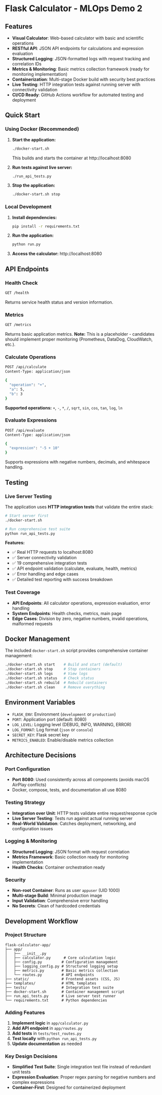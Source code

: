 # Flask Calculator - MLOps Demo 2
 
## Features

- **Visual Calculator**: Web-based calculator with basic and scientific operations
- **RESTful API**: JSON API endpoints for calculations and expression evaluation
- **Structured Logging**: JSON-formatted logs with request tracking and correlation IDs
- **Metrics & Monitoring**: Basic metrics collection framework (ready for monitoring implementation)
- **Containerization**: Multi-stage Docker build with security best practices
- **Live Testing**: HTTP integration tests against running server with connectivity validation
- **CI/CD Ready**: GitHub Actions workflow for automated testing and deployment

## Quick Start

### Using Docker (Recommended)

1. **Start the application:**
   ```bash
   ./docker-start.sh
   ```
   This builds and starts the container at http://localhost:8080

2. **Run tests against live server:**
   ```bash
   ./run_api_tests.py
   ```

3. **Stop the application:**
   ```bash
   ./docker-start.sh stop
   ```

### Local Development

1. **Install dependencies:**
   ```bash
   pip install -r requirements.txt
   ```

2. **Run the application:**
   ```bash
   python run.py
   ```

3. **Access the calculator:** http://localhost:8080

## API Endpoints

### Health Check
```bash
GET /health
```
Returns service health status and version information.

### Metrics
```bash
GET /metrics
```
Returns basic application metrics. **Note:** This is a placeholder - candidates should implement proper monitoring (Prometheus, DataDog, CloudWatch, etc.).

### Calculate Operations
```bash
POST /api/calculate
Content-Type: application/json

{
  "operation": "+",
  "a": 5,
  "b": 3
}
```

**Supported operations:** `+`, `-`, `*`, `/`, `sqrt`, `sin`, `cos`, `tan`, `log`, `ln`

### Evaluate Expressions
```bash
POST /api/evaluate
Content-Type: application/json

{
  "expression": "-5 + 10"
}
```

Supports expressions with negative numbers, decimals, and whitespace handling.

## Testing

### Live Server Testing
The application uses **HTTP integration tests** that validate the entire stack:

```bash
# Start server first
./docker-start.sh

# Run comprehensive test suite
python run_api_tests.py
```

**Features:**
- ✅ Real HTTP requests to localhost:8080
- ✅ Server connectivity validation
- ✅ 19 comprehensive integration tests
- ✅ API endpoint validation (calculate, evaluate, health, metrics)
- ✅ Error handling and edge cases
- ✅ Detailed test reporting with success breakdown

### Test Coverage
- **API Endpoints**: All calculator operations, expression evaluation, error handling
- **System Endpoints**: Health checks, metrics, main page
- **Edge Cases**: Division by zero, negative numbers, invalid operations, malformed requests

## Docker Management

The included `docker-start.sh` script provides comprehensive container management:

```bash
./docker-start.sh start    # Build and start (default)
./docker-start.sh stop     # Stop containers
./docker-start.sh logs     # View logs
./docker-start.sh status   # Check status
./docker-start.sh rebuild  # Rebuild containers
./docker-start.sh clean    # Remove everything
```

## Environment Variables

- `FLASK_ENV`: Environment (`development` or `production`)
- `PORT`: Application port (default: 8080)
- `LOG_LEVEL`: Logging level (DEBUG, INFO, WARNING, ERROR)
- `LOG_FORMAT`: Log format (`json` or `console`)
- `SECRET_KEY`: Flask secret key
- `METRICS_ENABLED`: Enable/disable metrics collection

## Architecture Decisions

### Port Configuration
- **Port 8080**: Used consistently across all components (avoids macOS AirPlay conflicts)
- Docker, compose, tests, and documentation all use 8080

### Testing Strategy
- **Integration over Unit**: HTTP tests validate entire request/response cycle
- **Live Server Testing**: Tests run against actual running server
- **Real-World Validation**: Catches deployment, networking, and configuration issues

### Logging & Monitoring
- **Structured Logging**: JSON format with request correlation
- **Metrics Framework**: Basic collection ready for monitoring implementation
- **Health Checks**: Container orchestration ready

### Security
- **Non-root Container**: Runs as user `appuser` (UID 1000)
- **Multi-stage Build**: Minimal production image
- **Input Validation**: Comprehensive error handling
- **No Secrets**: Clean of hardcoded credentials

## Development Workflow

### Project Structure
```
flask-calculator-app/
├── app/
│   ├── __init__.py
│   ├── calculator.py      # Core calculation logic
│   ├── config.py         # Configuration management  
│   ├── logging_config.py # Structured logging setup
│   ├── metrics.py        # Basic metrics collection
│   └── routes.py         # API endpoints
├── static/               # Frontend assets (CSS, JS)
├── templates/            # HTML templates
├── tests/                # Integration test suite
├── docker-start.sh       # Container management script
├── run_api_tests.py      # Live server test runner
└── requirements.txt      # Python dependencies
```

### Adding Features

1. **Implement logic** in `app/calculator.py`
2. **Add API endpoint** in `app/routes.py` 
3. **Add tests** in `tests/test_routes.py`
4. **Test locally** with `python run_api_tests.py`
5. **Update documentation** as needed

### Key Design Decisions

- **Simplified Test Suite**: Single integration test file instead of redundant unit tests
- **Expression Evaluation**: Proper regex parsing for negative numbers and complex expressions
- **Container-First**: Designed for containerized deployment

